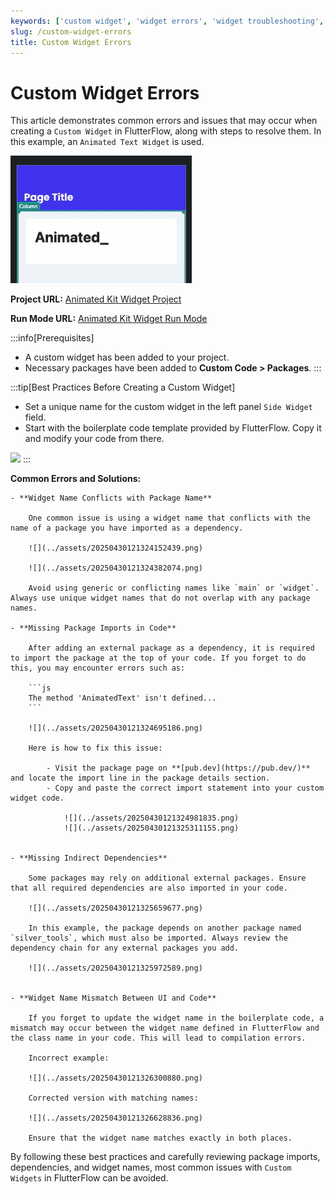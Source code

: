 ```yaml
---
keywords: ['custom widget', 'widget errors', 'widget troubleshooting', 'flutterflow']
slug: /custom-widget-errors
title: Custom Widget Errors
---
```


# Custom Widget Errors

This article demonstrates common errors and issues that may occur when creating a `Custom Widget` in FlutterFlow, along with steps to resolve them. In this example, an `Animated Text Widget` is used.

![](../assets/20250430121322843622.gif)

**Project URL:** [Animated Kit Widget Project](https://app.flutterflow.io/project/animated-kit-widget-fyqw6j)  

**Run Mode URL:** [Animated Kit Widget Run Mode](https://app.flutterflow.io/run/QP62FwanUTRs7O3HJzdo)

:::info[Prerequisites]
- A custom widget has been added to your project.
- Necessary packages have been added to **Custom Code > Packages**.
:::

:::tip[Best Practices Before Creating a Custom Widget]
- Set a unique name for the custom widget in the left panel `Side Widget` field.
- Start with the boilerplate code template provided by FlutterFlow. Copy it and modify your code from there.

![](../assets/20250430121323364253.gif)
:::


**Common Errors and Solutions:**

    - **Widget Name Conflicts with Package Name**

        One common issue is using a widget name that conflicts with the name of a package you have imported as a dependency.

        ![](../assets/20250430121324152439.png)

        ![](../assets/20250430121324382074.png)

        Avoid using generic or conflicting names like `main` or `widget`. Always use unique widget names that do not overlap with any package names.

    - **Missing Package Imports in Code**

        After adding an external package as a dependency, it is required to import the package at the top of your code. If you forget to do this, you may encounter errors such as:

        ```js
        The method 'AnimatedText' isn't defined...
        ```

        ![](../assets/20250430121324695186.png)

        Here is how to fix this issue:

            - Visit the package page on **[pub.dev](https://pub.dev/)** and locate the import line in the package details section.
            - Copy and paste the correct import statement into your custom widget code.

                ![](../assets/20250430121324981835.png)  
                ![](../assets/20250430121325311155.png)


    - **Missing Indirect Dependencies**

        Some packages may rely on additional external packages. Ensure that all required dependencies are also imported in your code.

        ![](../assets/20250430121325659677.png)

        In this example, the package depends on another package named `silver_tools`, which must also be imported. Always review the dependency chain for any external packages you add.

        ![](../assets/20250430121325972589.png)

        
    - **Widget Name Mismatch Between UI and Code**

        If you forget to update the widget name in the boilerplate code, a mismatch may occur between the widget name defined in FlutterFlow and the class name in your code. This will lead to compilation errors.

        Incorrect example:

        ![](../assets/20250430121326300880.png)

        Corrected version with matching names:

        ![](../assets/20250430121326628836.png)

        Ensure that the widget name matches exactly in both places.


By following these best practices and carefully reviewing package imports, dependencies, and widget names, most common issues with `Custom Widgets` in FlutterFlow can be avoided.

